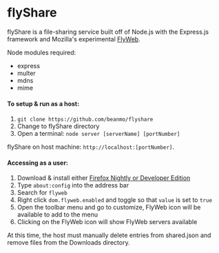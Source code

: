 <h1>flyShare</h1>

<p>flyShare is a file-sharing service built off of Node.js with 
the Express.js framework and Mozilla's experimental <a href="https://flyweb.github.io/">FlyWeb</a>.</p>

Node modules required:
<ul>
  <li>express</li>
  <li>multer</li>
  <li>mdns</li>
  <li>mime</li>
</ul>

<h4>To setup & run as a host:</h4>
<ol>
  <li><code>git clone https://github.com/beanmo/flyshare</code></li>
  <li>Change to flyShare directory</li>
  <li>Open a terminal: <code>node server [serverName] [portNumber]</code></li>
</ol>
flyShare on host machine: <code>http://localhost:[portNumber]</code>.
<br/>
<h4>Accessing as a user:</h4>
<ol>
  <li>Download & install either <a href="https://www.mozilla.org/en-US/firefox/channel/desktop/">Firefox Nightly or Developer Edition</a></li>
  <li>Type <code>about:config</code> into the address bar</li>
  <li>Search for <code>flyweb</code></li>
  <li>Right click <code>dom.flyweb.enabled</code> and toggle so that <code>value</code> is set to <code>true</code>
  <li>Open the toolbar menu and go to customize, FlyWeb icon will be available to add to the menu</li>
  <li>Clicking on the FlyWeb icon will show FlyWeb servers available</li>
</ol>


At this time, the host must manually delete entries from shared.json and remove files from the Downloads directory.
